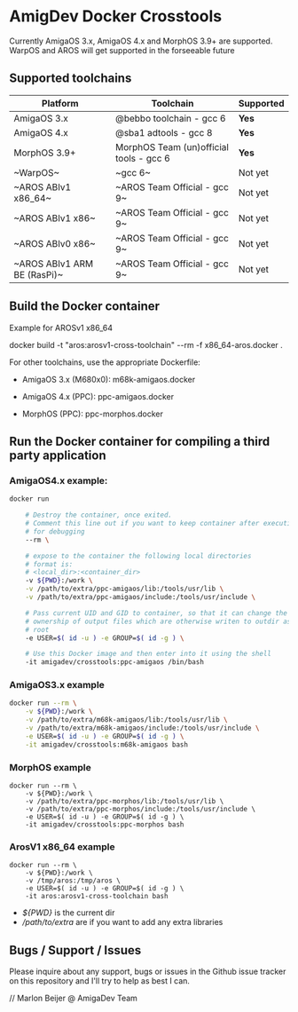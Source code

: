 # AmigDev Docker Crosstools

Currently AmigaOS 3.x, AmigaOS 4.x and MorphOS 3.9+ are supported.
WarpOS and AROS will get supported in the forseeable future

## Supported toolchains
Platform | Toolchain | Supported
------------ | ------------ | -------------
AmigaOS 3.x | @bebbo toolchain - gcc 6 | **Yes**
AmigaOS 4.x | @sba1 adtools - gcc 8 | **Yes**
MorphOS 3.9+ | MorphOS Team (un)official tools - gcc 6 | **Yes**
~WarpOS~ | ~gcc 6~ | Not yet
~AROS ABIv1 x86_64~ | ~AROS Team Official - gcc 9~ | Not yet
~AROS ABIv1 x86~ | ~AROS Team Official - gcc 9~ | Not yet
~AROS ABIv0 x86~ | ~AROS Team Official - gcc 9~ | Not yet
~AROS ABIv1 ARM BE (RasPi)~ | ~AROS Team Official - gcc 9~ | Not yet

## Build the Docker container

Example for AROSv1 x86_64

docker build -t "aros:arosv1-cross-toolchain" --rm -f x86_64-aros.docker .

For other toolchains, use the appropriate Dockerfile:

- AmigaOS 3.x (M680x0): m68k-amigaos.docker

- AmigaOS 4.x (PPC): ppc-amigaos.docker

- MorphOS (PPC): ppc-morphos.docker

## Run the Docker container for compiling a third party application

### AmigaOS4.x example:
```bash
docker run

    # Destroy the container, once exited.
    # Comment this line out if you want to keep container after execution
    # for debugging
    --rm \

    # expose to the container the following local directories
    # format is:
    # <local_dir>:<container_dir>
    -v ${PWD}:/work \
    -v /path/to/extra/ppc-amigaos/lib:/tools/usr/lib \
    -v /path/to/extra/ppc-amigaos/include:/tools/usr/include \

    # Pass current UID and GID to container, so that it can change the
    # ownership of output files which are otherwise writen to outdir as
    # root
    -e USER=$( id -u ) -e GROUP=$( id -g ) \

    # Use this Docker image and then enter into it using the shell
    -it amigadev/crosstools:ppc-amigaos /bin/bash
```

### AmigaOS3.x example
```bash
docker run --rm \
    -v ${PWD}:/work \
    -v /path/to/extra/m68k-amigaos/lib:/tools/usr/lib \
    -v /path/to/extra/m68k-amigaos/include:/tools/usr/include \
    -e USER=$( id -u ) -e GROUP=$( id -g ) \
    -it amigadev/crosstools:m68k-amigaos bash
```

### MorphOS example
```bashS
docker run --rm \
    -v ${PWD}:/work \
    -v /path/to/extra/ppc-morphos/lib:/tools/usr/lib \
    -v /path/to/extra/ppc-morphos/include:/tools/usr/include \
    -e USER=$( id -u ) -e GROUP=$( id -g ) \
    -it amigadev/crosstools:ppc-morphos bash
```

### ArosV1 x86_64 example
```bashS
docker run --rm \
    -v ${PWD}:/work \
    -v /tmp/aros:/tmp/aros \
    -e USER=$( id -u ) -e GROUP=$( id -g ) \
    -it aros:arosv1-cross-toolchain bash
```

* *${PWD}* is the current dir
* */path/to/extra* are if you want to add any extra libraries

## Bugs / Support / Issues
Please inquire about any support, bugs or issues in the Github issue tracker on this repository and I'll try to help as best I can.

// Marlon Beijer @ AmigaDev Team
